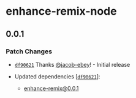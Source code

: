 # enhance-remix-node

## 0.0.1

### Patch Changes

- [`df90621`](https://github.com/jacob-ebey/enhance-remix/commit/df90621d741d000a53dbc0d84f6c8ce33e84246a) Thanks [@jacob-ebey](https://github.com/jacob-ebey)! - Initial release

- Updated dependencies [[`df90621`](https://github.com/jacob-ebey/enhance-remix/commit/df90621d741d000a53dbc0d84f6c8ce33e84246a)]:
  - enhance-remix@0.0.1
